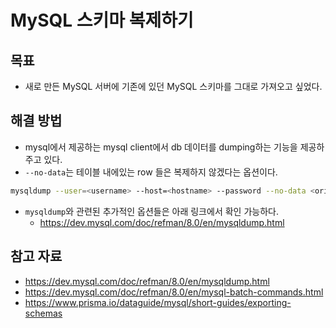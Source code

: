 # MySQL 스키마 복제하기

## 목표

- 새로 만든 MySQL 서버에 기존에 있던 MySQL 스키마를 그대로 가져오고 싶었다.

## 해결 방법

- mysql에서 제공하는 mysql client에서 db 데이터를 dumping하는 기능을 제공하주고 있다.
- `--no-data`는 테이블 내에있는 row 들은 복제하지 않겠다는 옵션이다.

```sh
mysqldump --user=<username> --host=<hostname> --password --no-data <original db> | mysql -u <user name> -p <new db>
```

- `mysqldump`와 관련된 추가적인 옵션들은 아래 링크에서 확인 가능하다.
	- https://dev.mysql.com/doc/refman/8.0/en/mysqldump.html

## 참고 자료

- https://dev.mysql.com/doc/refman/8.0/en/mysqldump.html
- https://dev.mysql.com/doc/refman/8.0/en/mysql-batch-commands.html
- https://www.prisma.io/dataguide/mysql/short-guides/exporting-schemas

